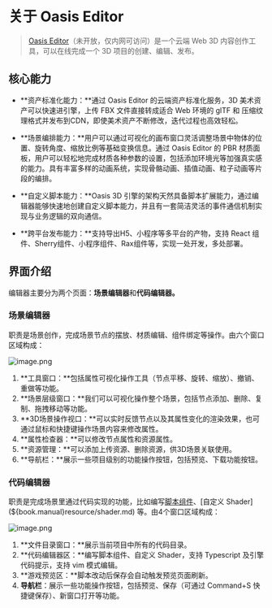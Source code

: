 # 关于 Oasis Editor

> [Oasis Editor](https://oasistwa.alipay.com/3d/)（未开放，仅内网可访问）是一个云端 Web 3D 内容创作工具，可以在线完成一个 3D 项目的创建、编辑、发布。

## 核心能力

- **资产标准化能力：**通过 Oasis Editor 的云端资产标准化服务，3D 美术资产可以快速进引擎，上传 FBX 文件直接转成适合 Web 环境的 glTF 和 压缩纹理格式并发布到CDN，即使美术资产不断修改，迭代过程也高效轻松。

- **场景编排能力：**用户可以通过可视化的画布窗口灵活调整场景中物体的位置、旋转角度、缩放比例等基础变换信息。通过 Oasis Editor 的 PBR 材质面板，用户可以轻松地完成材质各种参数的设置，包括添加环境光等加强真实感的能力。具有丰富多样的动画系统，实现骨骼动画、插值动画、粒子动画等片段的编排。

- **自定义脚本能力：**Oasis 3D 引擎的架构天然具备脚本扩展能力，通过编辑器能够快速地创建自定义脚本能力，并且有一套简洁灵活的事件通信机制实现与业务逻辑的双向通信。

- **跨平台发布能力：**支持导出H5、小程序等多平台的产物，支持 React 组件、Sherry组件、小程序组件、Rax组件等，实现一处开发，多处部署。

## 界面介绍

编辑器主要分为两个页面：**场景编辑器**和**代码编辑器。**

### 场景编辑器
职责是场景创作，完成场景节点的摆放、材质编辑、组件绑定等操作。由六个窗口区域构成：

![image.png](https://intranetproxy.alipay.com/skylark/lark/0/2020/png/6148/1597840655034-7ed27cce-8ba7-4b1b-bfe1-bdef2f7849ff.png#align=left&display=inline&height=981&margin=%5Bobject%20Object%5D&name=image.png&originHeight=981&originWidth=1532&size=406207&status=done&style=none&width=1532)


1. **工具窗口：**包括属性可视化操作工具（节点平移、旋转、缩放）、撤销、重做等功能。
2. **场景层级窗口：**我们可以可视化操作整个场景，包括节点添加、删除、复制、拖拽移动等功能。
3. **3D场景操作视口：**可以实时反馈节点以及其属性变化的渲染效果，也可通过鼠标和快捷键操作场景内容来修改属性。
4. **属性检查器：**可以修改节点属性和资源属性。
5. **资源管理：**可以添加上传资源、删除资源，供3D场景关联使用。
6. **导航栏：**展示一些项目级别的功能操作按钮，包括预览、下载功能按钮。

###  代码编辑器
职责是完成场景里通过代码实现的功能，比如编写[脚本组件](${book.manual}component/script.md)、[自定义 Shader](${book.manual}resource/shader.md) 等。由4个窗口区域构成：

![image.png](https://intranetproxy.alipay.com/skylark/lark/0/2020/png/6148/1597841666840-2981a259-694b-4663-85f9-ced0a49bda7a.png#align=left&display=inline&height=986&margin=%5Bobject%20Object%5D&name=image.png&originHeight=986&originWidth=1528&size=277039&status=done&style=none&width=1528)

1. **文件目录窗口：**展示当前项目中所有的代码目录。
2. **代码编辑器区：**编写脚本组件、自定义 Shader，支持 Typescript 及引擎代码提示，支持 vim 模式编辑。
3. **游戏预览区：**脚本改动后保存会自动触发预览页面刷新。
4. **导航栏**：展示一些功能操作按钮，包括预览、保存（可通过 Command+S 快捷键保存）、新窗口打开等功能。